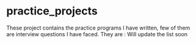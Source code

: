 # practice_projects

These project contains the practice programs I have written, few of them are interview questions I have faced.
They are :
Will update the list soon
